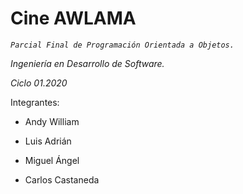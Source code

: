 # Cine AWLAMA
*`Parcial Final de Programación Orientada a Objetos.`*

*Ingeniería en Desarrollo de Software.*

*Ciclo 01.2020*


Integrantes:

+ Andy William

+ Luis Adrián

+ Miguel Ángel

+ Carlos Castaneda

